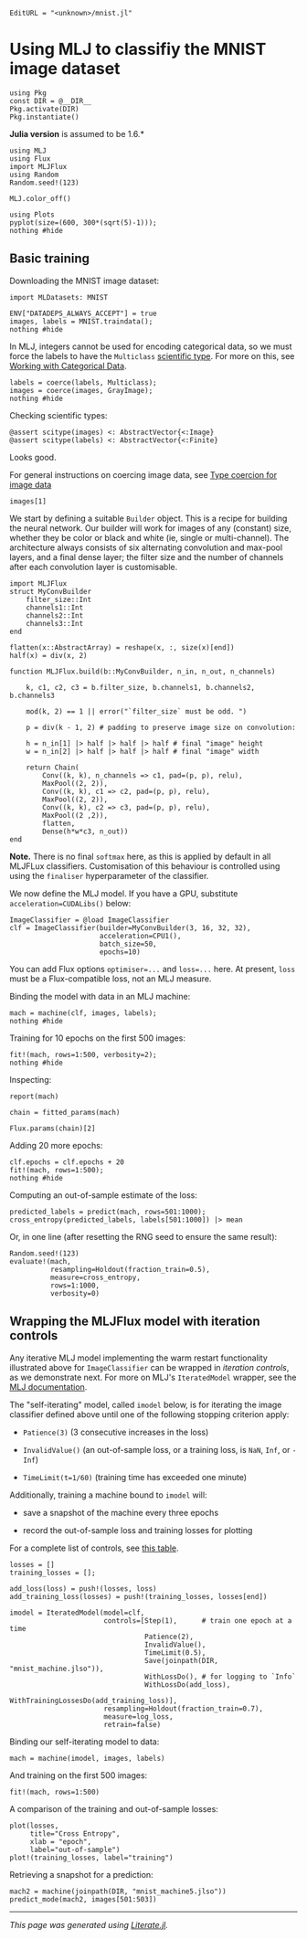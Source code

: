 ```@meta
EditURL = "<unknown>/mnist.jl"
```

# Using MLJ to classifiy the MNIST image dataset

```@example mnist
using Pkg
const DIR = @__DIR__
Pkg.activate(DIR)
Pkg.instantiate()
```

**Julia version** is assumed to be 1.6.*

```@example mnist
using MLJ
using Flux
import MLJFlux
using Random
Random.seed!(123)

MLJ.color_off()

using Plots
pyplot(size=(600, 300*(sqrt(5)-1)));
nothing #hide
```

## Basic training

Downloading the MNIST image dataset:

```@example mnist
import MLDatasets: MNIST

ENV["DATADEPS_ALWAYS_ACCEPT"] = true
images, labels = MNIST.traindata();
nothing #hide
```

In MLJ, integers cannot be used for encoding categorical data, so we
must force the labels to have the `Multiclass` [scientific
type](https://alan-turing-institute.github.io/MLJScientificTypes.jl/dev/). For
more on this, see [Working with Categorical
Data](https://alan-turing-institute.github.io/MLJ.jl/dev/working_with_categorical_data/).

```@example mnist
labels = coerce(labels, Multiclass);
images = coerce(images, GrayImage);
nothing #hide
```

Checking scientific types:

```@example mnist
@assert scitype(images) <: AbstractVector{<:Image}
@assert scitype(labels) <: AbstractVector{<:Finite}
```

Looks good.

For general instructions on coercing image data, see [Type coercion
for image
data](https://alan-turing-institute.github.io/MLJScientificTypes.jl/dev/#Type-coercion-for-image-data-1)

```@example mnist
images[1]
```

We start by defining a suitable `Builder` object. This is a recipe
for building the neural network. Our builder will work for images of
any (constant) size, whether they be color or black and white (ie,
single or multi-channel).  The architecture always consists of six
alternating convolution and max-pool layers, and a final dense
layer; the filter size and the number of channels after each
convolution layer is customisable.

```@example mnist
import MLJFlux
struct MyConvBuilder
    filter_size::Int
    channels1::Int
    channels2::Int
    channels3::Int
end

flatten(x::AbstractArray) = reshape(x, :, size(x)[end])
half(x) = div(x, 2)

function MLJFlux.build(b::MyConvBuilder, n_in, n_out, n_channels)

    k, c1, c2, c3 = b.filter_size, b.channels1, b.channels2, b.channels3

    mod(k, 2) == 1 || error("`filter_size` must be odd. ")

    p = div(k - 1, 2) # padding to preserve image size on convolution:

    h = n_in[1] |> half |> half |> half # final "image" height
    w = n_in[2] |> half |> half |> half # final "image" width

    return Chain(
        Conv((k, k), n_channels => c1, pad=(p, p), relu),
        MaxPool((2, 2)),
        Conv((k, k), c1 => c2, pad=(p, p), relu),
        MaxPool((2, 2)),
        Conv((k, k), c2 => c3, pad=(p, p), relu),
        MaxPool((2 ,2)),
        flatten,
        Dense(h*w*c3, n_out))
end
```

**Note.** There is no final `softmax` here, as this is applied by
default in all MLJFLux classifiers. Customisation of this behaviour
is controlled using using the `finaliser` hyperparameter of the
classifier.

We now define the MLJ model. If you have a GPU, substitute
`acceleration=CUDALibs()` below:

```@example mnist
ImageClassifier = @load ImageClassifier
clf = ImageClassifier(builder=MyConvBuilder(3, 16, 32, 32),
                      acceleration=CPU1(),
                      batch_size=50,
                      epochs=10)
```

You can add Flux options `optimiser=...` and `loss=...` here. At
present, `loss` must be a Flux-compatible loss, not an MLJ measure.

Binding the model with data in an MLJ machine:

```@example mnist
mach = machine(clf, images, labels);
nothing #hide
```

Training for 10 epochs on the first 500 images:

```@example mnist
fit!(mach, rows=1:500, verbosity=2);
nothing #hide
```

Inspecting:

```@example mnist
report(mach)
```

```@example mnist
chain = fitted_params(mach)
```

```@example mnist
Flux.params(chain)[2]
```

Adding 20 more epochs:

```@example mnist
clf.epochs = clf.epochs + 20
fit!(mach, rows=1:500);
nothing #hide
```

Computing an out-of-sample estimate of the loss:

```@example mnist
predicted_labels = predict(mach, rows=501:1000);
cross_entropy(predicted_labels, labels[501:1000]) |> mean
```

Or, in one line (after resetting the RNG seed to ensure the same
result):

```@example mnist
Random.seed!(123)
evaluate!(mach,
          resampling=Holdout(fraction_train=0.5),
          measure=cross_entropy,
          rows=1:1000,
          verbosity=0)
```

## Wrapping the MLJFlux model with iteration controls

Any iterative MLJ model implementing the warm restart functionality
illustrated above for `ImageClassifier` can be wrapped in *iteration
controls*, as we demonstrate next. For more on MLJ's
`IteratedModel` wrapper, see the [MLJ
documentation](https://alan-turing-institute.github.io/MLJ.jl/dev/controlling_iterative_models/).

The "self-iterating" model, called `imodel` below, is for iterating the
image classifier defined above until one of the following stopping
criterion apply:

- `Patience(3)` (3 consecutive increases in the loss)

- `InvalidValue()` (an out-of-sample loss, or a training loss,
  is `NaN`, `Inf`, or `-Inf`)

- `TimeLimit(t=1/60)` (training time has exceeded one minute)

Additionally, training a machine bound to `imodel` will:

- save a snapshot of the machine every three epochs

- record the out-of-sample loss and training losses for plotting

For a complete list of controls, see [this
table](https://alan-turing-institute.github.io/MLJ.jl/dev/controlling_iterative_models/#Controls-provided).

```@example mnist
losses = []
training_losses = [];

add_loss(loss) = push!(losses, loss)
add_training_loss(losses) = push!(training_losses, losses[end])

imodel = IteratedModel(model=clf,
                       controls=[Step(1),      # train one epoch at a time
                                 Patience(2),
                                 InvalidValue(),
                                 TimeLimit(0.5),
                                 Save(joinpath(DIR, "mnist_machine.jlso")),
                                 WithLossDo(), # for logging to `Info`
                                 WithLossDo(add_loss),
                                 WithTrainingLossesDo(add_training_loss)],
                       resampling=Holdout(fraction_train=0.7),
                       measure=log_loss,
                       retrain=false)
```

Binding our self-iterating model to data:

```@example mnist
mach = machine(imodel, images, labels)
```

And training on the first 500 images:

```@example mnist
fit!(mach, rows=1:500)
```

A comparison of the training and out-of-sample losses:

```@example mnist
plot(losses,
     title="Cross Entropy",
     xlab = "epoch",
     label="out-of-sample")
plot!(training_losses, label="training")
```

Retrieving a snapshot for a prediction:

```@example mnist
mach2 = machine(joinpath(DIR, "mnist_machine5.jlso"))
predict_mode(mach2, images[501:503])
```

---

*This page was generated using [Literate.jl](https://github.com/fredrikekre/Literate.jl).*

